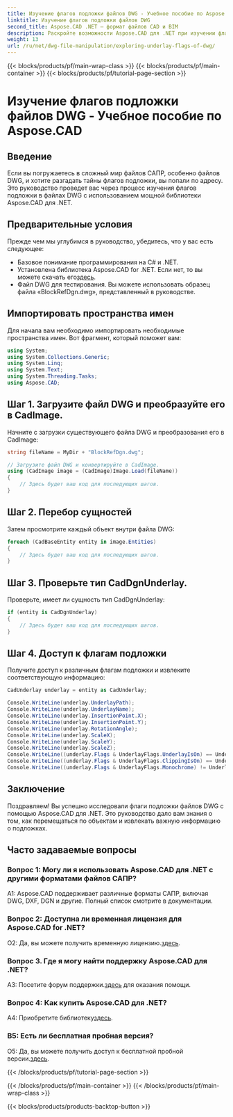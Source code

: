 ```yaml
---
title: Изучение флагов подложки файлов DWG - Учебное пособие по Aspose.CAD
linktitle: Изучение флагов подложки файлов DWG
second_title: Aspose.CAD .NET — формат файлов CAD и BIM
description: Раскройте возможности Aspose.CAD для .NET при изучении флагов подложки файлов DWG. Следуйте нашему пошаговому руководству.
weight: 13
url: /ru/net/dwg-file-manipulation/exploring-underlay-flags-of-dwg/
---
```


{{< blocks/products/pf/main-wrap-class >}}
{{< blocks/products/pf/main-container >}}
{{< blocks/products/pf/tutorial-page-section >}}

# Изучение флагов подложки файлов DWG - Учебное пособие по Aspose.CAD

## Введение

Если вы погружаетесь в сложный мир файлов САПР, особенно файлов DWG, и хотите разгадать тайны флагов подложки, вы попали по адресу. Это руководство проведет вас через процесс изучения флагов подложки в файлах DWG с использованием мощной библиотеки Aspose.CAD для .NET.

## Предварительные условия

Прежде чем мы углубимся в руководство, убедитесь, что у вас есть следующее:

- Базовое понимание программирования на C# и .NET.
-  Установлена библиотека Aspose.CAD for .NET. Если нет, то вы можете скачать его[здесь](https://releases.aspose.com/cad/net/).
- Файл DWG для тестирования. Вы можете использовать образец файла «BlockRefDgn.dwg», представленный в руководстве.

## Импортировать пространства имен

Для начала вам необходимо импортировать необходимые пространства имен. Вот фрагмент, который поможет вам:

```csharp
using System;
using System.Collections.Generic;
using System.Linq;
using System.Text;
using System.Threading.Tasks;
using Aspose.CAD;

```

## Шаг 1. Загрузите файл DWG и преобразуйте его в CadImage.

Начните с загрузки существующего файла DWG и преобразования его в CadImage:

```csharp
string fileName = MyDir + "BlockRefDgn.dwg";

// Загрузите файл DWG и конвертируйте в CadImage.
using (CadImage image = (CadImage)Image.Load(fileName))
{
    // Здесь будет ваш код для последующих шагов.
}
```

## Шаг 2. Перебор сущностей

Затем просмотрите каждый объект внутри файла DWG:

```csharp
foreach (CadBaseEntity entity in image.Entities)
{
    // Здесь будет ваш код для последующих шагов.
}
```

## Шаг 3. Проверьте тип CadDgnUnderlay.

Проверьте, имеет ли сущность тип CadDgnUnderlay:

```csharp
if (entity is CadDgnUnderlay)
{
    // Здесь будет ваш код для последующих шагов.
}
```

## Шаг 4. Доступ к флагам подложки

Получите доступ к различным флагам подложки и извлеките соответствующую информацию:

```csharp
CadUnderlay underlay = entity as CadUnderlay;

Console.WriteLine(underlay.UnderlayPath);
Console.WriteLine(underlay.UnderlayName);
Console.WriteLine(underlay.InsertionPoint.X);
Console.WriteLine(underlay.InsertionPoint.Y);
Console.WriteLine(underlay.RotationAngle);
Console.WriteLine(underlay.ScaleX);
Console.WriteLine(underlay.ScaleY);
Console.WriteLine(underlay.ScaleZ);
Console.WriteLine((underlay.Flags & UnderlayFlags.UnderlayIsOn) == UnderlayFlags.UnderlayIsOn);
Console.WriteLine((underlay.Flags & UnderlayFlags.ClippingIsOn) == UnderlayFlags.ClippingIsOn);
Console.WriteLine((underlay.Flags & UnderlayFlags.Monochrome) != UnderlayFlags.Monochrome);
```

## Заключение

Поздравляем! Вы успешно исследовали флаги подложки файлов DWG с помощью Aspose.CAD для .NET. Это руководство дало вам знания о том, как перемещаться по объектам и извлекать важную информацию о подложках.

## Часто задаваемые вопросы

### Вопрос 1: Могу ли я использовать Aspose.CAD для .NET с другими форматами файлов САПР?

A1: Aspose.CAD поддерживает различные форматы САПР, включая DWG, DXF, DGN и другие. Полный список смотрите в документации.

### Вопрос 2: Доступна ли временная лицензия для Aspose.CAD for .NET?

 О2: Да, вы можете получить временную лицензию.[здесь](https://purchase.aspose.com/temporary-license/).

### Вопрос 3. Где я могу найти поддержку Aspose.CAD для .NET?

 A3: Посетите форум поддержки.[здесь](https://forum.aspose.com/c/cad/19) для оказания помощи.

### Вопрос 4: Как купить Aspose.CAD для .NET?

A4: Приобретите библиотеку[здесь](https://purchase.aspose.com/buy).

### В5: Есть ли бесплатная пробная версия?

 О5: Да, вы можете получить доступ к бесплатной пробной версии.[здесь](https://releases.aspose.com/).

{{< /blocks/products/pf/tutorial-page-section >}}

{{< /blocks/products/pf/main-container >}}
{{< /blocks/products/pf/main-wrap-class >}}

{{< blocks/products/products-backtop-button >}}
